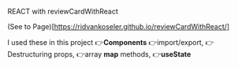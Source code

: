 REACT with reviewCardWithReact

(See to Page)[https://ridvankoseler.github.io/reviewCardWithReact/]

I used these in this project
👉<b>Components</b>
👉import/export,
👉Destructuring props,
👉array <b>map</b> methods,
👉<b>useState</b>





